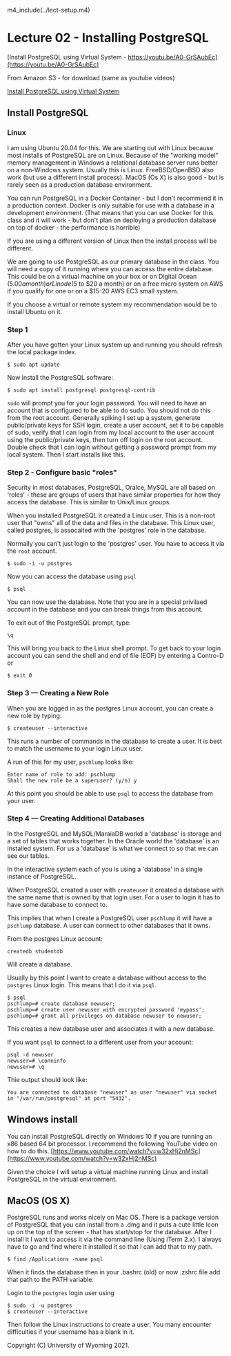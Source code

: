 
m4_include(../lect-setup.m4)

# Lecture 02 - Installing PostgreSQL

[Install PostgreSQL using Virtual System - https://youtu.be/A0-GrSAubEc](https://youtu.be/A0-GrSAubEc)<br>

From Amazon S3 - for download (same as youtube videos)

[Install PostgreSQL using Virtual System](http://uw-s20-2015.s3.amazonaws.com/4820-L02-install.mp4)<br>


## Install PostgreSQL 

### Linux

I am using Ubuntu 20.04 for this.  We are starting out with Linux because most
installs of PostgreSQL are on Linux.   Because of the "working model" memory 
management in Windows a relational database server runs better on a non-Windows
system.  Usually this is Linux.   FreeBSD/OpenBSD also work (but use a different
install process).  MacOS (Os X) is also good - but is rarely seen as a production
database environment.

You can run PostgreSQL in a Docker Container - but I don't recommend it in a production
context.  Docker is only suitable for use with a database in a development environment.
(That means that you can use Docker for this class and it will work - but don't
plan on deploying a production database on top of docker - the performance is
horrible)

If you are using a different version of Linux then the install process will be different.

We are going to use PostgreSQL as our primary database in the class.  You will need a copy
of it running where you can access the entire database.  This could be on a virtual machine
on your box or on Digital Ocean ($5.00 a month) or Linode ($5 to $20 a month) or on a
free micro system on AWS if you qualify for one or on a $15-20 AWS EC3 small system.

If you choose a virtual or remote system my recommendation would be to install Ubuntu on 
it.

### Step 1

After you have gotten your Linux system up and running you should refresh
the local package index.


```
$ sudo apt update
```

Now install the PostgreSQL software:

```
$ sudo apt install postgresql postgresql-contrib
```

`sudo` will prompt you for your login password.  You will need to have an account that is
configured to be able to do sudo.  You should not do this from the root account.
Generally spiking I set up a system, generate public/private keys for SSH login,
create a user account, set it to be capable of sudo, verify that I can login
from my local account to the user account using the public/private keys,
then turn off login on the root account.  Double check that I can login without
getting a password prompt from my local system.  Then I start installs like this.


### Step 2 - Configure basic "roles"


Security in most databases, PostgreSQL, Oralce, MySQL are all based on 'roles' - these are groups of users that have similar
properties for how they access the database.  This is similar to Unix/Linux groups.

When you installed PostgreSQL it created a Linux user.   This is a non-root user that
"owns" all of the data and files in the database.  This Linux user, called postgres, is assocaited
with the 'postgres' role in the database.
 
Normally you can't just login to the 'postgres' user.  You have to access it via the `root` account.

```
$ sudo -i -u postgres
```

Now you can access the database using `psql` 

```
$ psql
```

You can now use the database.  Note that you are in a special privilaed account in the database
and you can break things from this account.
 
To exit out of the PostgreSQL prompt, type:

```
\q
```

 
This will bring you back to the Linux shell prompt.
To get back to your login account you can send the shell and end of file (EOF) by entering a Contro-D
or

```
$ exit 0
```
 
### Step 3 — Creating a New Role 

When you are logged in as the postgres Linux account, you can create a new role by typing:

```
$ createuser --interactive
```

This runs a number of commands in the database to create a user.  It is best to match the
username to your login Linux user.

A run of this for my user, `pschlump` looks like:

``` 
Enter name of role to add: pschlump
Shall the new role be a superuser? (y/n) y
```

At this point you should be able to use `psql` to access the database from your user.



### Step 4 — Creating Additional Databases

In the PostgreSQL and MySQL/MaraiaDB workd a 'database' is storage and a set of tables
that works together.  In the Oracle world the 'database' is an installed system.
For us a 'database' is what we connect to so that we can see our tables.

In the interactive system each of you is using a 'database' in a single instance
of PostgreSQL.

When PostgreSQL created a user with `createuser` it created a database with the
same name that is owned by that login user.   For a user to login it has to have
some database to connect to.

This implies that when I create a PostgreSQL user `pschlump` it will have a `pschlump`
database.  A user can connect to other databases that it owns.  

From the postgres Linux account:

```
createdb studentdb
```

Will create a database.

Usually by this point I want to create a database without access to the `postgres`
Linux login.  This means that I do it via `psql`.

```
$ psql
pschlump=# create database newuser;
pschlump=# create user newuser with encrypted password 'mypass';
pschlump=# grant all privileges on database newuser to newuser;
```

This creates a new database user and associates it with a new 
database.


If you want `psql` to connect to a different user from your 
account:

```
psql -d newuser
newuser=# \conninfo
newuser=# \q
```

Thie output should look like:
 
```
You are connected to database "newuser" as user "newuser" via socket in "/var/run/postgresql" at port "5432".
```

## Windows install

You can install PostgreSQL directly on Windows 10 if you are running an x86 based 64 bit
processor.  I recommend the following YouTube video on how to do this.
[https://www.youtube.com/watch?v=w32xHj2nMSc](https://www.youtube.com/watch?v=w32xHj2nMSc)


Given the choice I will setup a virtual machine running Linux and install PostgreSQL in
the virtual environment.

## MacOS (OS X)

PostgreSQL runs and works nicely on Mac OS.  There is a package version of PostgreSQL
that you can install from a .dmg and it puts a cute little Icon up on the top of
the screen - that has start/stop for the database.   After I install it
I want to access it via the command line (Using iTerm 2.x).   I always have to 
go and find where it installed it so that I can add that to my path.

```
$ find /Applications -name psql
```

When it finds the database then in your .bashrc (old) or now .zshrc file add
that path to the PATH variable.

Login to the `postgres` login user using 

```
$ sudo -i -u postgres
$ createuser --interactive
```

Then follow the Linux instructions to create a user.  You many encounter difficulties
if your username has a blank in it.






Copyright (C) University of Wyoming 2021.


